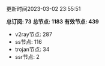 更新时间2023-03-02 23:55:51

**总订阅: 73**
**总节点: 1183**
**有效节点: 439**
- v2ray节点: 287
- ss节点: 116
- trojan节点: 34
- ssr节点: 2

